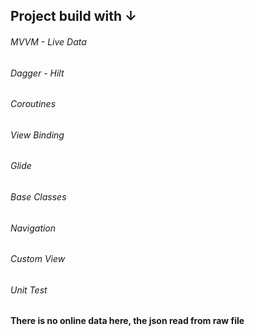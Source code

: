 ## Project build with ↓

###### MVVM - Live Data 
###### Dagger - Hilt
###### Coroutines
###### View Binding
###### Glide
###### Base Classes 
###### Navigation
###### Custom View
###### Unit Test

#### There is no online data here, the json read from raw file
